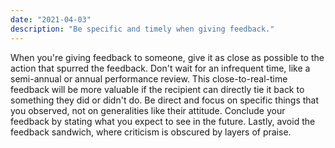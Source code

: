 ```yaml
---
date: "2021-04-03"
description: "Be specific and timely when giving feedback."
---
```


When you're giving feedback to someone, give it as close as possible to the action that spurred the feedback. Don't wait for an infrequent time, like a semi-annual or annual performance review. This close-to-real-time feedback will be more valuable if the recipient can directly tie it back to something they did or didn't do. Be direct and focus on specific things that you observed, not on generalities like their attitude. Conclude your feedback by stating what you expect to see in the future. Lastly, avoid the feedback sandwich, where criticism is obscured by layers of praise.